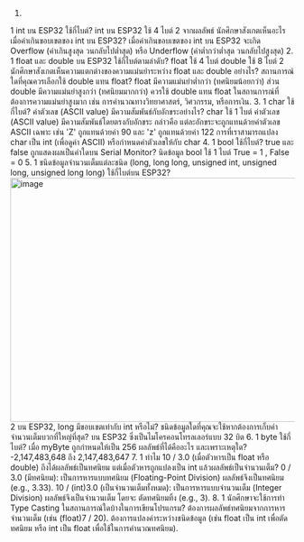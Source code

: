 1.
1 int บน ESP32 ใช้กี่ไบต์?
 int บน ESP32 ใช้ 4 ไบต์
2 จากผลลัพธ์ นักศึกษาสังเกตเห็นอะไรเมื่อค่าเกินขอบเขตของ int บน ESP32?
 เมื่อค่าเกินขอบเขตของ int บน ESP32 จะเกิด Overflow (ค่าเกินสูงสุด วนกลับไปต่ำสุด) หรือ Underflow (ค่าต่ำกว่าต่ำสุด วนกลับไปสูงสุด)
2.
1 float และ double บน ESP32 ใช้กี่ไบต์ตามลำดับ?
 float ใช้ 4 ไบต์ double ใช้ 8 ไบต์
2 นักศึกษาสังเกตเห็นความแตกต่างของความแม่นยำระหว่าง float และ double อย่างไร? สถานการณ์ใดที่คุณควรเลือกใช้ double แทน float?
  float มีความแม่นยำต่ำกว่า (ทศนิยมน้อยกว่า) ส่วน double มีความแม่นยำสูงกว่า (ทศนิยมมากกว่า)
  ควรใช้ double แทน float ในสถานการณ์ที่ต้องการความแม่นยำสูงมาก เช่น การคำนวณทางวิทยาศาสตร์, วิศวกรรม, หรือการเงิน.
3.
1 char ใช้กี่ไบต์? ค่าตัวเลข (ASCII value) มีความสัมพันธ์กับอักขระอย่างไร?
  char ใช้ 1 ไบต์
  ค่าตัวเลข (ASCII value) มีความสัมพันธ์โดยตรงกับอักขระ กล่าวคือ แต่ละอักขระจะถูกแทนด้วยค่าตัวเลข ASCII เฉพาะ เช่น 'Z' ถูกแทนด้วยค่า 90 และ 'z' ถูกแทนด้วยค่า 122 การที่เราสามารถแปลง char เป็น int (เพื่อดูค่า ASCII) หรือกำหนดค่าตัวเลขให้กับ char
4.
1 bool ใช้กี่ไบต์? true และ false ถูกแสดงผลเป็นค่าใดบน Serial Monitor?
 นิดข้อมูล bool ใช้ 1 ไบต์
 True = 1 , False = 0
5.
1 ชนิดข้อมูลจำนวนเต็มแต่ละชนิด (long, long long, unsigned int, unsigned long, unsigned long long) ใช้กี่ไบต์บน ESP32?
<img width="1209" height="433" alt="image" src="https://github.com/user-attachments/assets/9112388b-f15c-481f-b805-b99c1322304f" />
2 บน ESP32, long มีขอบเขตเท่ากับ int หรือไม่? ชนิดข้อมูลใดที่คุณจะใช้หากต้องการเก็บค่าจำนวนเต็มบวกที่ใหญ่ที่สุด?
บน ESP32 ซึ่งเป็นไมโครคอนโทรลเลอร์แบบ 32 บิต
6.
1 byte ใช้กี่ไบต์? เมื่อ myByte ถูกกำหนดให้เป็น 256 ผลลัพธ์ที่ได้คืออะไร และเพราะเหตุใด?
 -2,147,483,648 ถึง 2,147,483,647
7.
1 ทำไม 10 / 3.0 (เมื่อตัวหารเป็น float หรือ double) ถึงได้ผลลัพธ์เป็นทศนิยม แต่เมื่อตัวหารถูกแปลงเป็น int แล้วผลลัพธ์เป็นจำนวนเต็ม?
  0 / 3.0 (มีทศนิยม): เป็นการหารแบบทศนิยม (Floating-Point Division) ผลลัพธ์จึงเป็นทศนิยม (e.g., 3.33).
 10 / (int)3.0 (เป็นจำนวนเต็มทั้งหมด): เป็นการหารแบบจำนวนเต็ม (Integer Division) ผลลัพธ์จึงเป็นจำนวนเต็ม โดยจะ ตัดทศนิยมทิ้ง (e.g., 3).
8.
1 นักศึกษาจะใช้การทำ Type Casting ในสถานการณ์ใดบ้างในการเขียนโปรแกรม?
  ต้องการผลลัพธ์ทศนิยมจากการหารจำนวนเต็ม (เช่น (float)7 / 20).
  ต้องการแปลงค่าระหว่างชนิดข้อมูล (เช่น float เป็น int เพื่อตัดทศนิยม หรือ int เป็น float เพื่อใช้ในการคำนวณทศนิยม).
